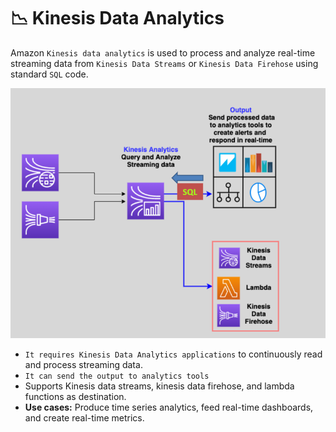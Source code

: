 # 📉 Kinesis Data Analytics

Amazon `Kinesis data analytics` is used to process and analyze real-time streaming data from `Kinesis Data Streams` or `Kinesis Data Firehose` using standard `SQL` code.

![kda](images/kda.png)

- `It requires Kinesis Data Analytics applications` to continuously read and process streaming data.
- `It can send the output to analytics tools`
- Supports Kinesis data streams, kinesis data firehose, and lambda functions as destination.
- **Use cases:** Produce time series analytics, feed real-time dashboards, and create real-time metrics.
